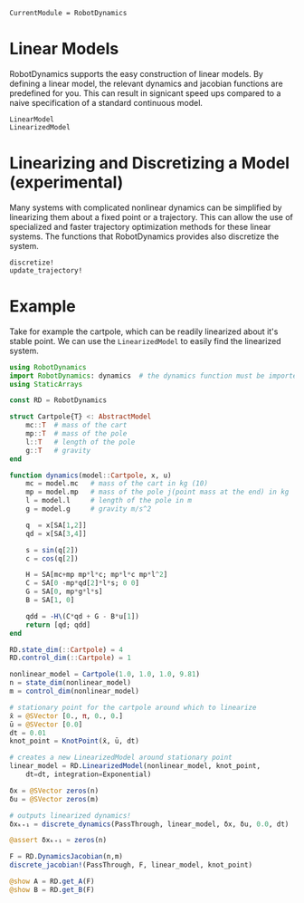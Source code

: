 ```@meta
CurrentModule = RobotDynamics
```

# Linear Models
RobotDynamics supports the easy construction of linear models. By defining a linear model, the relevant dynamics
and jacobian functions are predefined for you. This can result in signicant speed ups compared to a naive 
specification of a standard continuous model. 

```@docs
LinearModel
LinearizedModel
```

# Linearizing and Discretizing a Model (experimental)
Many systems with complicated nonlinear dynamics can be simplified by linearizing them about a fixed point
or a trajectory. This can allow the use of specialized and faster trajectory optimization methods for these
linear systems. The functions that RobotDynamics provides also discretize the system. 

```@docs
discretize!
update_trajectory!
```

# Example
Take for example the cartpole, which can be readily linearized about it's stable point. We can use the 
`LinearizedModel` to easily find the linearized system.

```julia
using RobotDynamics
import RobotDynamics: dynamics  # the dynamics function must be imported
using StaticArrays

const RD = RobotDynamics

struct Cartpole{T} <: AbstractModel
    mc::T  # mass of the cart
    mp::T  # mass of the pole
    l::T   # length of the pole
    g::T   # gravity
end

function dynamics(model::Cartpole, x, u)
    mc = model.mc   # mass of the cart in kg (10)
    mp = model.mp   # mass of the pole j(point mass at the end) in kg
    l = model.l     # length of the pole in m
    g = model.g     # gravity m/s^2

    q  = x[SA[1,2]]
    qd = x[SA[3,4]]

    s = sin(q[2])
    c = cos(q[2])

    H = SA[mc+mp mp*l*c; mp*l*c mp*l^2]
    C = SA[0 -mp*qd[2]*l*s; 0 0]
    G = SA[0, mp*g*l*s]
    B = SA[1, 0]

    qdd = -H\(C*qd + G - B*u[1])
    return [qd; qdd]
end

RD.state_dim(::Cartpole) = 4
RD.control_dim(::Cartpole) = 1

nonlinear_model = Cartpole(1.0, 1.0, 1.0, 9.81)
n = state_dim(nonlinear_model)
m = control_dim(nonlinear_model)

# stationary point for the cartpole around which to linearize
x̄ = @SVector [0., π, 0., 0.]
ū = @SVector [0.0]
dt = 0.01
knot_point = KnotPoint(x̄, ū, dt)

# creates a new LinearizedModel around stationary point
linear_model = RD.LinearizedModel(nonlinear_model, knot_point, 
    dt=dt, integration=Exponential)

δx = @SVector zeros(n)
δu = @SVector zeros(m)

# outputs linearized dynamics!
δxₖ₊₁ = discrete_dynamics(PassThrough, linear_model, δx, δu, 0.0, dt) 

@assert δxₖ₊₁ ≈ zeros(n)

F = RD.DynamicsJacobian(n,m)
discrete_jacobian!(PassThrough, F, linear_model, knot_point)

@show A = RD.get_A(F)
@show B = RD.get_B(F)

```
